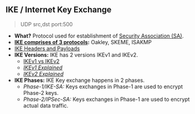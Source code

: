 ## IKE / Internet Key Exchange
> UDP src,dst port:500
- **What?** Protocol used for establishment of [Security Association (SA)](../Terms). 
- **[IKE comprises of 3 protocols](Oakley_SKEME_ISAKMP.md):** Oakley, SKEME, ISAKMP
- [IKE Headers and Payloads](IKE_Headers_Payloads)
- **IKE Versions:** IKE has 2 versions IKEv1 and IKEv2.
  - [IKEv1 vs IKEv2](IKEv1_vs_IKEv2)
  - *[IKEv1 Explained](IKEv1)*
  - *[IKEv2 Explained](IKEv2)*
- **IKE Phases:** IKE Key exchange happens in 2 phases.
  - *Phase-1/IKE-SA:* Keys exchanges in Phase-1 are used to encrypt Phase-2 keys.
  - *Phase-2/IPSec-SA:* Keys exchanges in Phase-1 are used to encrypt actual data traffic.

